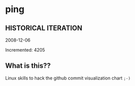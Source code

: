 # ping

## HISTORICAL ITERATION
2008-12-06

Incremented: 4205

## What is this?? 
Linux skills to hack the github commit visualization chart `;-)`
